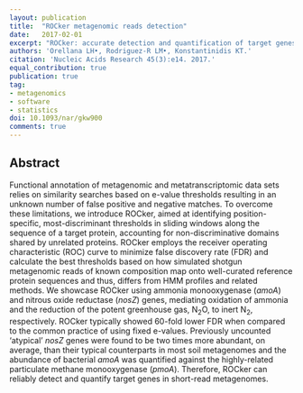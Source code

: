 ```yaml
---
layout: publication
title:  "ROCker metagenomic reads detection"
date:   2017-02-01
excerpt: "ROCker: accurate detection and quantification of target genes in short-read metagenomic data sets by modeling sliding-window bitscores."
authors: 'Orellana LH•, Rodriguez-R LM•, Konstantinidis KT.'
citation: 'Nucleic Acids Research 45(3):e14. 2017.'
equal_contribution: true
publication: true
tag:
- metagenomics
- software
- statistics
doi: 10.1093/nar/gkw900
comments: true
---
```


## Abstract

Functional annotation of metagenomic and metatranscriptomic data sets relies on similarity searches based on e-value thresholds resulting in an unknown number of false positive and negative matches. To overcome these limitations, we introduce ROCker, aimed at identifying position-specific, most-discriminant thresholds in sliding windows along the sequence of a target protein, accounting for non-discriminative domains shared by unrelated proteins. ROCker employs the receiver operating characteristic (ROC) curve to minimize false discovery rate (FDR) and calculate the best thresholds based on how simulated shotgun metagenomic reads of known composition map onto well-curated reference protein sequences and thus, differs from HMM profiles and related methods. We showcase ROCker using ammonia monooxygenase (*amoA*) and nitrous oxide reductase (*nosZ*) genes, mediating oxidation of ammonia and the reduction of the potent greenhouse gas, N<sub>2</sub>O, to inert N<sub>2</sub>, respectively. ROCker typically showed 60-fold lower FDR when compared to the common practice of using fixed e-values. Previously uncounted ‘atypical’ *nosZ* genes were found to be two times more abundant, on average, than their typical counterparts in most soil metagenomes and the abundance of bacterial *amoA* was quantified against the highly-related particulate methane monooxygenase (*pmoA*). Therefore, ROCker can reliably detect and quantify target genes in short-read metagenomes.
